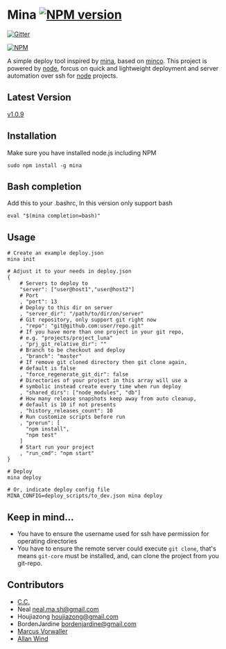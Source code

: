 # Mina [![NPM version](https://badge.fury.io/js/mina.png)](http://badge.fury.io/js/mina)

[![Gitter](https://badges.gitter.im/Join%20Chat.svg)](https://gitter.im/CenturyUna/mina?utm_source=badge&utm_medium=badge&utm_campaign=pr-badge&utm_content=badge)

[![NPM](https://nodei.co/npm/mina.png?downloads=true)](https://nodei.co/npm/mina/)

A simple deploy tool inspired by [mina](http://nadarei.co/mina), based on [minco](https://github.com/dsmatter/minco). This project is powered by [node](http://nodejs.org), forcus on quick and lightweight deployment and server automation over ssh for [node](http://nodejs.org) projects.

## Latest Version
[v1.0.9](https://npmjs.org/package/mina)

## Installation
Make sure you have installed node.js including NPM

    sudo npm install -g mina

## Bash completion
Add this to your .bashrc, In this version only support bash

    eval "$(mina completion=bash)"

## Usage
    # Create an example deploy.json
    mina init

    # Adjust it to your needs in deploy.json
    {
        # Servers to deploy to
        "server": ["user@host1","user@host2"]
        # Port
        , "port": 13
        # Deploy to this dir on server
        , "server_dir": "/path/to/dir/on/server"
        # Git repository, only support git right now
        , "repo": "git@github.com:user/repo.git"
        # If you have more than one project in your git repo,
        # e.g. "projects/project_luna"
        , "prj_git_relative_dir": ""
        # Branch to be checkout and deploy
        , "branch": "master"
        # If remove git cloned directory then git clone again,
        # default is false
        , "force_regenerate_git_dir": false
        # Directories of your project in this array will use a
        # symbolic instead create every time when run deploy
        , "shared_dirs": ["node_modules", "db"]
        # How many release snapshots keep away from auto cleanup,
        # default is 10 if not presents
        , "history_releases_count": 10
        # Run customize scripts before run
        , "prerun": [
          "npm install",
          "npm test"
        ]
        # Start run your project
        , "run_cmd": "npm start"
    }

    # Deploy
    mina deploy

    # Or, indicate deploy config file
    MINA_CONFIG=deploy_scripts/to_dev.json mina deploy

## Keep in mind...

+ You have to ensure the username used for ssh have permission for operating directories
+ You have to ensure the remote server could execute `git clone`, that's means `git-core` must be installed, and, can clone the project from you git-repo.

## Contributors

+ [C.C.](https://github.com/fanweixiao)
+ Neal <neal.ma.sh@gmail.com>
+ Houjiazong <houjiazong@gmail.com>
+ BordenJardine <bordenjardine@gmail.com>
+ [Marcus Vorwaller](https://github.com/marcus)
+ [Allan Wind](https://github.com/allanwind)
